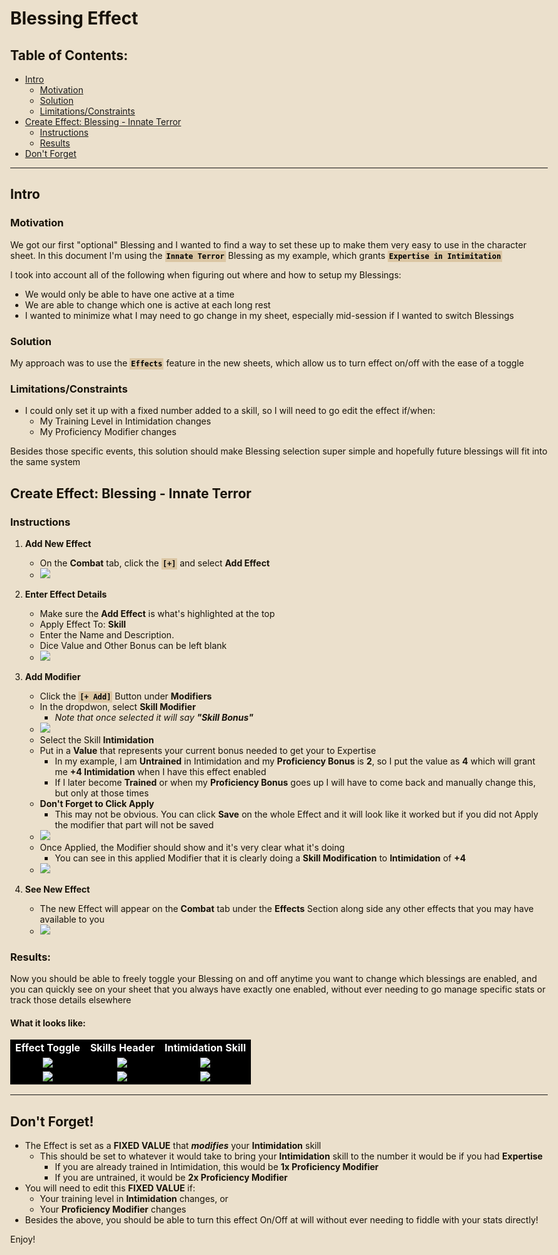 <style>
  body {
    background-attachment: fixed;
    background-position: center;
    max-width: 960px;
    margin: auto;
  }
  html {
    background-color: #937138;
  }
  body {
    background-color: #ebe0cc;
  }
  * {
    color: #171209;
  }
  code {
    color: black;
    background-color: dbc6a3;
    font-weight: 600;
    padding: 2px;
  }
  td {
    text-align: center;
    font-weight: 700;
    color: white;
    background-color: black;
  }
</style>

# **Blessing Effect**

## Table of Contents:


- [Intro](#intro)
  - [Motivation](#motivation)
  - [Solution](#solution)
  - [Limitations/Constraints](#limitationsconstraints)
- [Create Effect: Blessing - Innate Terror](#create-effect-blessing---innate-terror)
  - [Instructions](#instructions)
  - [Results](#results)
- [Don't Forget](#dont-forget)

---


## Intro

### Motivation

We got our first "optional" Blessing and I wanted to find a way to set these up to make them very easy to use in the character sheet.  In this document I'm using the `Innate Terror` Blessing as my example, which grants `Expertise in Intimitation`

I took into account all of the following when figuring out where and how to setup my Blessings:
- We would only be able to have one active at a time
- We are able to change which one is active at each long rest
- I wanted to minimize what I may need to go change in my sheet, especially mid-session if I wanted to switch Blessings

### Solution

My approach was to use the `Effects` feature in the new sheets, which allow us to turn effect on/off with the ease of a toggle

### Limitations/Constraints
- I could only set it up with a fixed number added to a skill, so I will need to go edit the effect if/when:
  - My Training Level in Intimidation changes
  - My Proficiency Modifier changes

Besides those specific events, this solution should make Blessing selection super simple and hopefully future blessings will fit into the same system



## Create Effect: Blessing - Innate Terror

### Instructions

1. **Add New Effect**
    - On the **Combat** tab, click the `[+]` and select **Add Effect**
    - <img src="images/1-AddEffectButton.png">

2. **Enter Effect Details**
    - Make sure the **Add Effect** is what's highlighted at the top
    - Apply Effect To: **Skill**
    - Enter the Name and Description.
    - Dice Value and Other Bonus can be left blank
    - <img src="images/2-NewEffectDetails.png">

3. **Add Modifier**
    - Click the `[+ Add]` Button under **Modifiers**
    - In the dropdwon, select **Skill Modifier**
      - *Note that once selected it will say* ***"Skill Bonus"***
    - <img src="images/3-AddSkillModifier.png">
    - Select the Skill **Intimidation**
    - Put in a **Value** that represents your current bonus needed to get your to Expertise
      - In my example, I am **Untrained** in Intimidation and my **Proficiency Bonus** is **2**, so I put the value as **4** which will grant me **+4 Intimidation** when I have this effect enabled
      - If I later become **Trained** or when my **Proficiency Bonus** goes up I will have to come back and manually change this, but only at those times
    - **Don't Forget to Click Apply**
      - This may not be obvious.  You can click **Save** on the whole Effect and it will look like it worked but if you did not Apply the modifier that part will not be saved
    - <img src="images/4-SkillBonusDetails.png">
    - Once Applied, the Modifier should show and it's very clear what it's doing
      - You can see in this applied Modifier that it is clearly doing a **Skill Modification** to **Intimidation** of **+4**
    - <img src="images/5-SaveEffect.png">

4. **See New Effect**
    - The new Effect will appear on the **Combat** tab under the **Effects** Section along side any other effects that you may have available to you
    - <img src="images/6-NewEffectOnSheet.png">


### Results:


Now you should be able to freely toggle your Blessing on and off anytime you want to change which blessings are enabled, and you can quickly see on your sheet that you always have exactly one enabled, without ever needing to go manage specific stats or track those details elsewhere

#### What it looks like:
<table>
  <tr>
    <td>Effect Toggle</td>
    <td>Skills Header</td>
    <td>Intimidation Skill</td>
  </tr>
  <tr>
    <td><img src="images/Blessing-Off.png"></td>
    <td><img src="images/Skill-NoEffect.png"></td>
    <td><img src="images/Intimidation-NoEffect.png"></td>
  </tr>
  <tr>
    <td><img src="images/Blessing-On.png"></td>
    <td><img src="images/Skill-WithEffect.png"></td>
    <td><img src="images/Intimidation-WithEffect.png"></td>
  </tr>
</table>

---

## Don't Forget!

- The Effect is set as a  **FIXED VALUE** that ***modifies*** your **Intimidation** skill
  - This should be set to whatever it would take to bring your **Intimidation** skill to the number it would be if you had **Expertise**
    - If you are already trained in Intimidation, this would be **1x Proficiency Modifier**
    - If you are untrained, it would be **2x Proficiency Modifier**
- You will need to edit this **FIXED VALUE** if:
  - Your training level in **Intimidation** changes, or
  - Your **Proficiency Modifier** changes
- Besides the above, you should be able to turn this effect On/Off at will without ever needing to fiddle with your stats directly!


Enjoy!